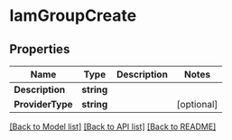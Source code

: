 # IamGroupCreate

## Properties
Name | Type | Description | Notes
------------ | ------------- | ------------- | -------------
**Description** | **string** |  | 
**ProviderType** | **string** |  | [optional] 

[[Back to Model list]](../README.md#documentation-for-models) [[Back to API list]](../README.md#documentation-for-api-endpoints) [[Back to README]](../README.md)



